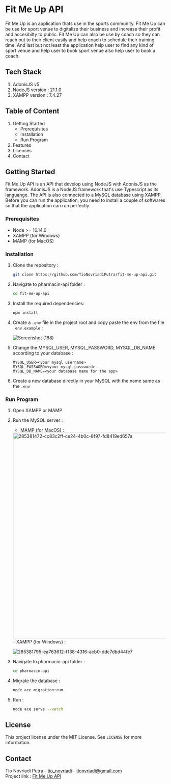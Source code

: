 # Fit Me Up API

Fit Me Up is an application thats use in the sports community. Fit Me Up can be use for sport venue to digitalize their business and increase their profit and accesibilty to public. Fit Me Up can also be use by coach so they can reach out to their client easily and help coach to schedule their training time. And last but not least the application help user to find any kind of sport venue and help user to book sport venue also help user to book a coach.

## Tech Stack
1. AdonisJS v5
2. NodeJS version : 21.1.0
3. XAMPP version : 7.4.27

## Table of Content
1. Getting Started
   - Prerequisites
   - Installation
   - Run Program
2. Features
3. Licenses
4. Contact

## Getting Started
Fit Me Up API is an API that develop using NodeJS with AdonisJS as the framework. AdonisJS is a NodeJS framework that's use Typescript as its languange. The API is also connected to a MySQL database using XAMPP. Before you can run the application, you need to install a couple of softwares so that the application can run perfectly.

### Prerequisites
- Node >= 16.14.0
- XAMPP (for Windows)
- MAMP (for MacOS)

### Installation
1. Clone the repository :
   
   ```bash
   git clone https://github.com/TioNovriadiPutra/fit-me-up-api.git
2. Navigate to pharmacin-api folder :

   ```bash
   cd fit-me-up-api
3. Install the required dependencies:

   ```bash
   npm install
4. Create a `.env` file in the project root and copy paste the env from the file `.env.example` :

   ![Screenshot (188)](https://github.com/TioNovriadiPutra/fit-me-up-api/assets/129643417/37b2f7c6-bfdc-440c-adeb-806cc1ed976a)
5. Change the MYSQL_USER, MYSQL_PASSWORD, MYSQL_DB_NAME according to your database :

      ```env
   MYSQL_USER=<your mysql username>
   MYSQL_PASSWORD=<your mysql password>
   MYSQL_DB_NAME=<your database name for the app>
6. Create a new database directly in your MySQL with the name same as the `.env`

### Run Program
1. Open XAMPP or MAMP
2. Run the MySQL server :
    - MAMP (for MacOS) :

    <img width="648" alt="285381472-cc83c2ff-ce24-4b0c-8f97-fd8419ed657a" src="https://github.com/TioNovriadiPutra/fit-me-up-api/assets/129643417/9c061206-96c7-4e22-9151-50071f1a9fda">
    - XAMPP (for Windows) :

     ![285381795-ea763612-f138-4316-acb0-ddc7dbd44fe7](https://github.com/TioNovriadiPutra/fit-me-up-api/assets/129643417/80934e94-0b35-4a89-84f9-1413c83d1f05)
3. Navigate to pharmacin-api folder :

   ```bash
   cd pharmacin-api
4. Migrate the database :

   ```bash
   node ace migration:run
5. Run :

   ```bash
   node ace serve --watch

## License
This project license under the MIT License. See 
`LICENSE`
for more information.

## Contact
Tio Novriadi Putra - [tio_novriadi](https://instagram.com/tio_novriadi) - [tionvriadi@gmail.com](mailto:tionvriadi@gmail.com)  
Project link : [Fit Me Up API](https://github.com/TioNovriadiPutra/fit-me-up-api)
